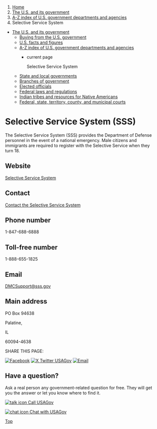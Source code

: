 1. [Home](/)
2. [The U.S. and its government](/about-the-us)
3. [A-Z index of U.S. government departments and agencies](/agency-index)
4. Selective Service System

* [The U.S. and its government](/about-the-us)
  + [Buying from the U.S. government](/buy-from-government)
  + [U.S. facts and figures](/facts-figures)
  + [A-Z index of U.S. government departments and agencies](/agency-index)
    - current page

      Selective Service System
  + [State and local governments](/state-local-governments)
  + [Branches of government](/branches-of-government)
  + [Elected officials](/elected-officials)
  + [Federal laws and regulations](/laws-and-regulations)
  + [Indian tribes and resources for Native Americans](/tribes)
  + [Federal, state, territory, county, and municipal courts](/courts)

Selective Service System
(SSS)
==============================

The Selective Service System (SSS) provides the Department of Defense personnel in the event of a national emergency. Male citizens and immigrants are required to register with the Selective Service when they turn 18.

Website
-------

[Selective Service System](https://www.sss.gov/)

Contact
-------

[Contact the Selective Service System](https://www.sss.gov/contact/)

Phone number
------------

1-847-688-6888

Toll-free number
----------------

1-888-655-1825

Email
-----

[DMCSupport@sss.gov](mailto:DMCSupport@sss.gov)

Main address
------------

PO Box 94638
  

Palatine,

IL

60094-4638

SHARE THIS PAGE:

[![Facebook](/themes/custom/usagov/images/social-media-icons/Facebook_Icon.svg)](https://www.facebook.com/sharer/sharer.php?u=https://www.usa.gov/agencies/selective-service-system&v=3)
[![X Twitter USAGov](/themes/custom/usagov/images/social-media-icons/X_Twitter_Icon.svg?version=2)](https://twitter.com/intent/tweet?source=webclient&text=https://www.usa.gov/agencies/selective-service-system)
[![Email](/themes/custom/usagov/images/social-media-icons/Email_Icon.svg?version=2)](mailto:?subject=https://www.usa.gov/agencies/selective-service-system)

Have a question?
----------------

Ask a real person any government-related question for free. They will get you the answer or let you know where to find it.

[![talk icon](/themes/custom/usagov/images/ICONS_talk.png)
Call USAGov](/phone)

[![chat icon](/themes/custom/usagov/images/ICONS_chat.png)
Chat with USAGov](/chat)

[Top](#main-content)